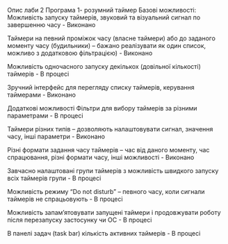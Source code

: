Опис лаби 2 
Програма 1- розумний таймер
Базові можливості:
Можливість запуску таймерів, звуковий та візуальний сигнал по завершенню часу - Виконано

Таймери на певний проміжок часу (власне таймери) або до заданого моменту часу (будильники) – бажано реалізувати як один список, можливо з додатковою фільтрацією) - Виконано

Можливість одночасного запуску декількох (довільної кількості) таймерів - В процесі

Зручний інтерфейс для перегляду списку таймерів, керування таймерами - Виконано

Додаткові можливості
Фільтри для вибору таймерів за різними параметрами - В процесі

Таймери різних типів – дозволяють налаштовувати сигнал, значення часу, інші параметри - Виконано

Різні формати задання часу таймерів – час від даного моменту, час спрацювання, різні формати часу, інші можливості - Виконано

Завчасно налаштовані групи таймерів з можливість швидкого запуску всіх таймерів групи - В процесі

Можливість режиму “Do not disturb” – певного часу, коли сигнали таймерів не спрацьовують - В процесі

Можливість запам’ятовувати запущені таймери і продовжувати роботу після перезапуску застосунку чи ОС - В процесі

В панелі задач (task bar) кількість активних таймерів - В процесі
